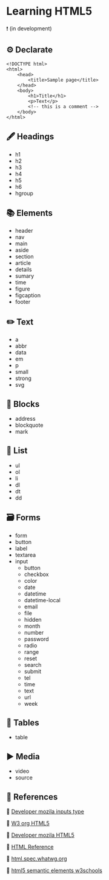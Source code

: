 # Learning HTML5
❗️ (in development)

## ⚙️ Declarate
```
<!DOCTYPE html>
<html>
    <head>
        <title>Sample page</title>
    </head>
    <body>
        <h1>Title</h1>
        <p>Text</p>
        <!-- this is a comment -->
    </body>
</html>
```

## 🖋 Headings
* h1
* h2
* h3
* h4
* h5
* h6
* hgroup

## 📚 Elements
* header
* nav
* main
* aside
* section
* article
* details
* sumary
* time
* figure
* figcaption
* footer

## ✏️ Text
* a
* abbr
* data
* em
* p
* small
* strong
* svg

## 🔵 Blocks
* address
* blockquote
* mark

## 📝 List
* ul
* ol
* li
* dl
* dt
* dd

## 🗃 Forms
* form
* button
* label
* textarea
* input
    - button
    - checkbox
    - color
    - date
    - datetime
    - datetime-local
    - email
    - file
    - hidden
    - month
    - number
    - password
    - radio
    - range
    - reset
    - search
    - submit
    - tel
    - time
    - text
    - url
    - week
    

## 📜 Tables
* table

## ▶️ Media
* video
* source

## 📌 References
📎 [Developer mozila inputs type](https://developer.mozilla.org/es/docs/Web/HTML/Elemento/input)

📎 [W3 org HTML5](https://www.w3.org/TR/html5/)

📎 [Developer mozila HTML5](https://developer.mozilla.org/es/docs/HTML/HTML5)

📎 [HTML Reference](http://htmlreference.io/)

📎 [html.spec.whatwg.org](https://html.spec.whatwg.org/multipage/dom.html)

📎 [html5 semantic elements w3schools](https://www.w3schools.com/html/html5_semantic_elements.asp)

